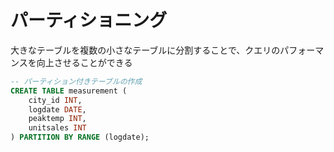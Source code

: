 # パーティショニング

大きなテーブルを複数の小さなテーブルに分割することで、クエリのパフォーマンスを向上させることができる

```sql
-- パーティション付きテーブルの作成
CREATE TABLE measurement (
    city_id INT,
    logdate DATE,
    peaktemp INT,
    unitsales INT
) PARTITION BY RANGE (logdate);
```

